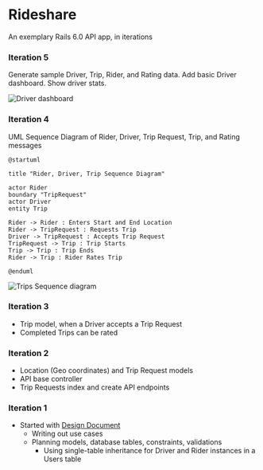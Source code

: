 # Rideshare

An exemplary Rails 6.0 API app, in iterations

### Iteration 5

Generate sample Driver, Trip, Rider, and Rating data. Add basic Driver dashboard. Show driver stats.

<img src="https://i.ibb.co/KcgZTBM/driver-dashboard.png" alt="Driver dashboard"/>

### Iteration 4

UML Sequence Diagram of Rider, Driver, Trip Request, Trip, and Rating messages

```
@startuml

title "Rider, Driver, Trip Sequence Diagram"

actor Rider
boundary "TripRequest"
actor Driver
entity Trip

Rider -> Rider : Enters Start and End Location
Rider -> TripRequest : Requests Trip
Driver -> TripRequest : Accepts Trip Request
TripRequest -> Trip : Trip Starts
Trip -> Trip : Trip Ends
Rider -> Trip : Rider Rates Trip

@enduml
```

<img src="https://www.plantuml.com/plantuml/img/PP0v3i8m44NxESKeDLo00WKfT5G95nZi4RAKsC6U8ENsU4C4gBoz__tiDWXvMQOHG8oCZ4rlDFiTTjuyqtZrPiQ17mjRnTWPkdkQ6W1IuZnc66vkiPhyYasY-mG7QIfIYe1jx5zp7K2EuVvOydZ0inNs0OSaWsHrtD1uSOh4EFl1D_KnL6UXb9Px_gcJKZnNw1s1BL8J4IrlJGuX4xz7KIfyooIBlEv9k8f0orR77tq1" alt="Trips Sequence diagram">

### Iteration 3

* Trip model, when a Driver accepts a Trip Request
* Completed Trips can be rated


### Iteration 2

* Location (Geo coordinates) and Trip Request models
* API base controller
* Trip Requests index and create API endpoints


### Iteration 1

* Started with [Design Document](/docs/design_document.md)
  * Writing out use cases
  * Planning models, database tables, constraints, validations
    * Using single-table inheritance for Driver and Rider instances in a Users table
